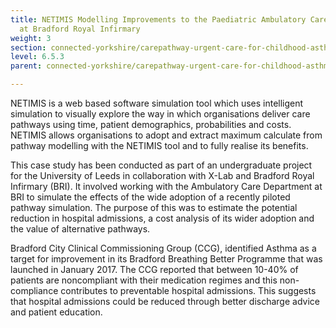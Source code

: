 ```yaml
---
title: NETIMIS Modelling Improvements to the Paediatric Ambulatory Care Pathway
  at Bradford Royal Infirmary
weight: 3
section: connected-yorkshire/carepathway-urgent-care-for-childhood-asthma/netimis-modelling-improvements-to-the-paediatric-ambulatory-care-pathway-at-bradford-royal-infirmary
level: 6.5.3
parent: connected-yorkshire/carepathway-urgent-care-for-childhood-asthma

---
```


NETIMIS is a web based software simulation tool which uses intelligent simulation to visually explore the way in which organisations deliver care pathways using time, patient demographics, probabilities and costs. NETIMIS allows organisations to adopt and extract maximum calculate from pathway modelling with the NETIMIS tool and to fully realise its benefits.

This case study has been conducted as part of an undergraduate project for the University of Leeds in collaboration with X-Lab and Bradford Royal Infirmary (BRI). It involved working with the Ambulatory Care Department at BRI to simulate the effects of the wide adoption of a recently piloted pathway simulation. The purpose of this was to estimate the potential reduction in hospital admissions, a cost analysis of its wider adoption and the value of alternative pathways.

Bradford City Clinical Commissioning Group (CCG), identified Asthma as a target for improvement in its Bradford Breathing Better Programme that was launched in January 2017. The CCG reported that between 10-40% of patients are noncompliant with their medication regimes and this non-compliance contributes to preventable hospital admissions. This suggests that hospital admissions could be reduced through better discharge advice and patient education.        
